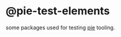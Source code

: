 # @pie-test-elements

some packages used for testing [pie][p] tooling. 


[p]: http://pie-framework.org

